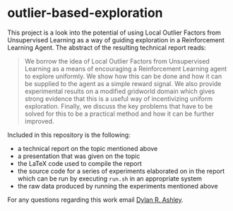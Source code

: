 # outlier-based-exploration

This project is a look into the potential of using Local Outlier Factors from Unsupervised Learning as a way of guiding exploration in a Reinforcement Learning Agent. The abstract of the resulting technical report reads:

> We borrow the idea of Local Outlier Factors from Unsupervised Learning as a means of encouraging a Reinforcement Learning agent to explore uniformly. We show how this can be done and how it can be supplied to the agent as a simple reward signal. We also provide experimental results on a modified gridworld domain which gives strong evidence that this is a useful way of incentivizing uniform exploration. Finally, we discuss the key problems that have to be solved for this to be a practical method and how it can be further improved.

Included in this repository is the following:

- a technical report on the topic mentioned above
- a presentation that was given on the topic
- the LaTeX code used to compile the report
- the source code for a series of experiments elaborated on in the report which can be run by executing `run.sh` in an appropriate system
- the raw data produced by running the experiments mentioned above

For any questions regarding this work email [Dylan R. Ashley](dashley@ualberta.ca).
